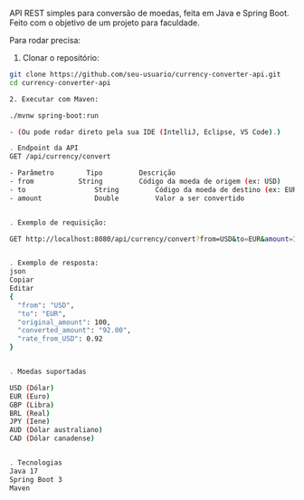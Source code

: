 API REST simples para conversão de moedas, feita em Java e Spring Boot. Feito com o objetivo de um projeto para faculdade. 

Para rodar precisa: 

1. Clonar o repositório:

```bash
git clone https://github.com/seu-usuario/currency-converter-api.git
cd currency-converter-api

2. Executar com Maven:

./mvnw spring-boot:run  

- (Ou pode rodar direto pela sua IDE (IntelliJ, Eclipse, VS Code).)

. Endpoint da API
GET /api/currency/convert

- Parâmetro        Tipo	        Descrição
- from	         String	        Código da moeda de origem (ex: USD)
- to	             String	        Código da moeda de destino (ex: EUR)
- amount	         Double	        Valor a ser convertido


. Exemplo de requisição:

GET http://localhost:8080/api/currency/convert?from=USD&to=EUR&amount=100


. Exemplo de resposta:
json
Copiar
Editar
{
  "from": "USD",
  "to": "EUR",
  "original_amount": 100,
  "converted_amount": "92.00",
  "rate_from_USD": 0.92
}


. Moedas suportadas

USD (Dólar)
EUR (Euro)
GBP (Libra)
BRL (Real)
JPY (Iene)
AUD (Dólar australiano)
CAD (Dólar canadense)


. Tecnologias
Java 17
Spring Boot 3
Maven
